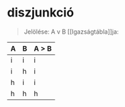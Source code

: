 # diszjunkció

> Jelölése: A v B
> \[[Igazságtábla]\]ja:

| A | B | A > B |
| --- | --- | ----- |
| i | i | i |
| i | h | i |
| h | i | i |
| h | h | h |
